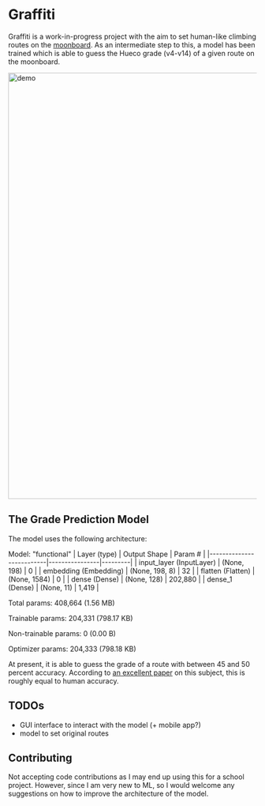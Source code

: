 # Graffiti
Graffiti is a work-in-progress project with the aim to set human-like climbing routes on the [moonboard](https://moonclimbing.com/moonboard). As an intermediate step to this, a model has been trained which is able to guess the Hueco grade (v4-v14) of a given route on the moonboard. 

<img width="863" alt="demo" src="https://github.com/user-attachments/assets/6d023c56-6152-468d-a3d2-2da39ab86da7">

## The Grade Prediction Model
The model uses the following architecture:

Model: "functional"
| Layer (type)             | Output Shape   | Param # |
|--------------------------|----------------|---------|
| input_layer (InputLayer) | (None, 198)    | 0       |
| embedding (Embedding)    | (None, 198, 8) | 32      |
| flatten (Flatten)        | (None, 1584)   | 0       |
| dense (Dense)            | (None, 128)    | 202,880 |
| dense_1 (Dense)          | (None, 11)     | 1,419   |

 Total params: 408,664 (1.56 MB)
 
 Trainable params: 204,331 (798.17 KB)
 
 Non-trainable params: 0 (0.00 B)
 
 Optimizer params: 204,333 (798.18 KB)

At present, it is able to guess the grade of a route with between 45 and 50 percent accuracy. According to [an excellent paper](https://ar5iv.labs.arxiv.org/html/2311.12419) on this subject, this is roughly equal to human accuracy.


## TODOs
- GUI interface to interact with the model (+ mobile app?)
- model to set original routes

## Contributing
Not accepting code contributions as I may end up using this for a school project.
However, since I am very new to ML, so I would welcome any suggestions on how to improve the architecture of the model.

